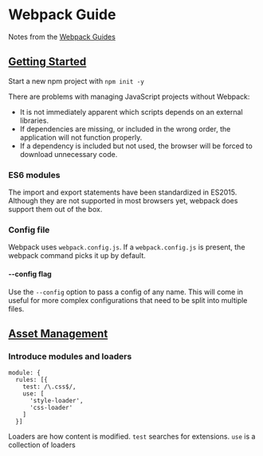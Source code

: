 # Webpack Guide

Notes from the [Webpack Guides](https://webpack.js.org/guides/getting-started/)

## [Getting Started](https://webpack.js.org/guides/getting-started/)

Start a new npm project with `npm init -y`

There are problems with managing JavaScript projects without Webpack:

- It is not immediately apparent which scripts depends on an external libraries.
- If dependencies are missing, or included in the wrong order, the application will not function properly.
- If a dependency is included but not used, the browser will be forced to download unnecessary code.

### ES6 modules

The import and export statements have been standardized in ES2015. Although they are not supported in most browsers yet, webpack does support them out of the box.

### Config file

Webpack uses `webpack.config.js`. If a `webpack.config.js` is present, the webpack command picks it up by default.

#### --config flag

Use the `--config` option to pass a config of any name. This will come in useful for more complex configurations that need to be split into multiple files.

## [Asset Management](https://webpack.js.org/guides/asset-management/)

### Introduce modules and loaders

```
module: {
  rules: [{
    test: /\.css$/,
    use: [
      'style-loader',
      'css-loader'
    ]
  }]
```

Loaders are how content is modified. `test` searches for extensions. `use` is a collection of loaders

